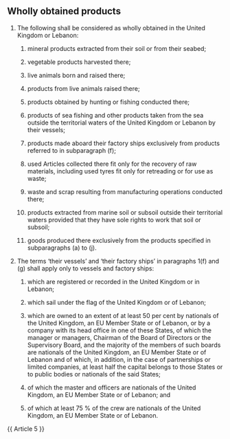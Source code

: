 ## Wholly obtained products

1. The following shall be considered as wholly obtained in the United Kingdom or Lebanon:

   1. mineral products extracted from their soil or from their seabed;

   2. vegetable products harvested there;

   3. live animals born and raised there;

   4. products from live animals raised there;

   5. products obtained by hunting or fishing conducted there;

   6. products of sea fishing and other products taken from the sea outside the territorial waters of the United Kingdom or Lebanon by their vessels; 

   7. products made aboard their factory ships exclusively from products referred to in subparagraph (f);

   8. used Articles collected there fit only for the recovery of raw materials, including used tyres fit only for retreading or for use as waste;

   9. waste and scrap resulting from manufacturing operations conducted there;

   10. products extracted from marine soil or subsoil outside their territorial waters provided that they have sole rights to work that soil or subsoil;

   11. goods produced there exclusively from the products specified in subparagraphs (a) to (j).

2. The terms ‘their vessels’ and ‘their factory ships’ in paragraphs 1(f) and (g) shall apply only to vessels and factory ships:

   1. which are registered or recorded in the United Kingdom or in Lebanon;

   2. which sail under the flag of the United Kingdom or of Lebanon;

   3. which are owned to an extent of at least 50 per cent by nationals of the United Kingdom, an EU Member State or of Lebanon, or by a company with its head office in one of these States, of which the manager or managers, Chairman of the Board of Directors or the Supervisory Board, and the majority of the members of such boards are nationals of the United Kingdom, an EU Member State or of Lebanon and of which, in addition, in the case of partnerships or limited companies, at least half the capital belongs to those States or to public bodies or nationals of the said States;

   4. of which the master and officers are nationals of the United Kingdom, an EU Member State or of Lebanon; and

   5. of which at least 75 % of the crew are nationals of the United Kingdom, an EU Member State or of Lebanon.

{{ Article 5 }}
